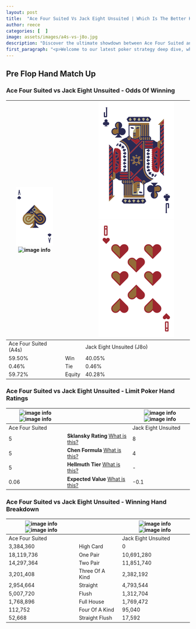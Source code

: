```yaml
---
layout: post
title:  "Ace Four Suited Vs Jack Eight Unsuited | Which Is The Better Hand In Poker? A Complete Guide"
author: reece
categories: [  ]
image: assets/images/a4s-vs-j8o.jpg
description: "Discover the ultimate showdown between Ace Four Suited and Jack Eight Unsuited in poker! Uncover the odds, strategies, and scenarios where one hand triumphs over the other. Get ready to up your poker game with this thrilling analysis."
first_paragraph: "<p>Welcome to our latest poker strategy deep dive, where we're pitting two distinct hands against each other in a high-stakes showdown: Ace Four Suited vs Jack Eight Unsuited.</p><p>In the dynamic world of poker, every decision counts, and knowing which hand holds the upper hand is key to your success at the table.</p><p>In this article, we'll dissect these two hands, explore the scenarios where one dominates the other, and equip you with the knowledge to make strategic choices that can tip the odds in your favor.</p><p>Get ready to unravel the intriguing dynamics of these poker hands and elevate your game to new heights.</p>"
---
```




[comment]: # (sp0)

## Pre Flop Hand Match Up

<div class="table hand-ratings" markdown="1"> 



### Ace Four Suited vs Jack Eight Unsuited - Odds Of Winning


    
| ![image info](assets/images/hand1/a.png) ![image info](assets/images/hand1/4s.png) |  | ![image info](assets/images/hand2/j.png) ![image info](assets/images/hand2/8o.png) |
| -------- | -------- | -------- |
| Ace Four Suited (A4s) |  | Jack Eight Unsuited (J8o) |
| 59.50% | Win | 40.05% |
| 0.46% | Tie | 0.46% |
| 59.72% | Equity | 40.28% |




[comment]: # (sp1)



### Ace Four Suited vs Jack Eight Unsuited - Limit Poker Hand Ratings


    
| ![image info](https://www.riverpairs.com/assets/images/hand1/a.png) ![image info](https://www.riverpairs.com/assets/images/hand1/4s.png) |  | ![image info](https://www.riverpairs.com/assets/images/hand2/j.png) ![image info](https://www.riverpairs.com/assets/images/hand2/8o.png) |
| -------- | -------- | -------- |
| Ace Four Suited |  | Jack Eight Unsuited |
| 5 | **Sklansky Rating** [What is this?](/sklansky-rating-explained) | 8 |
| 5 | **Chen Formula** [What is this?](/chen-formula-explained) | 4 |
| 5 | **Hellmuth Tier** [What is this?](/Hellmuth-tier-explained) | - |
| 0.06 | **Expected Value** [What is this?](/expected-value-explained) | -0.1 |




[comment]: # (sp2)



### Ace Four Suited vs Jack Eight Unsuited - Winning Hand Breakdown


    
| ![image info](https://www.riverpairs.com/assets/images/hand1/a.png) ![image info](https://www.riverpairs.com/assets/images/hand1/4s.png) |  | ![image info](https://www.riverpairs.com/assets/images/hand2/j.png) ![image info](https://www.riverpairs.com/assets/images/hand2/8o.png) |
| -------- | -------- | -------- |
| Ace Four Suited |  | Jack Eight Unsuited |
| 3,384,360 | High Card | 0 |
| 18,119,736 | One Pair | 10,691,280 |
| 14,297,364 | Two Pair | 11,851,740 |
| 3,201,408 | Three Of A Kind | 2,382,192 |
| 2,954,664 | Straight | 4,793,544 |
| 5,007,720 | Flush | 1,312,704 |
| 1,768,896 | Full House | 1,769,472 |
| 112,752 | Four Of A Kind | 95,040 |
| 52,668 | Straight Flush | 17,592 |




[comment]: # (sp3)



</div>

[comment]: # (sp4)



[comment]: # (sp5)

